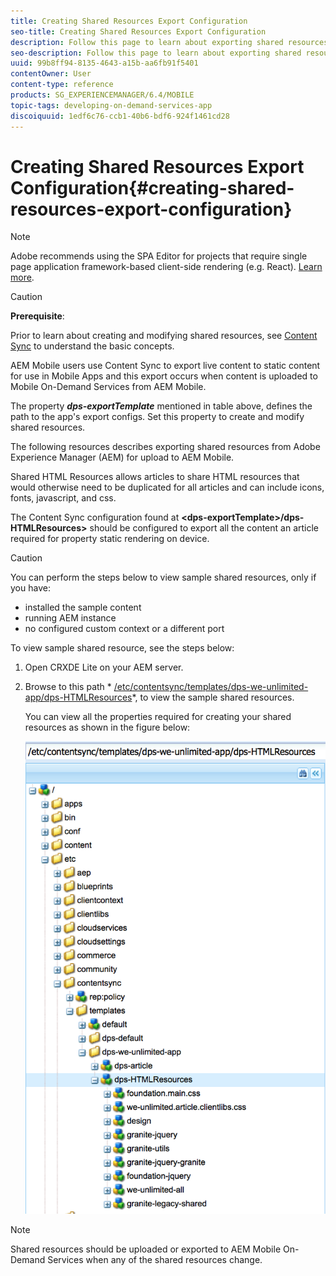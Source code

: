 ```yaml
---
title: Creating Shared Resources Export Configuration
seo-title: Creating Shared Resources Export Configuration
description: Follow this page to learn about exporting shared resources from Adobe Experience Manager (AEM) for upload to AEM Mobile.
seo-description: Follow this page to learn about exporting shared resources from Adobe Experience Manager (AEM) for upload to AEM Mobile.
uuid: 99b8ff94-8135-4643-a15b-aa6fb91f5401
contentOwner: User
content-type: reference
products: SG_EXPERIENCEMANAGER/6.4/MOBILE
topic-tags: developing-on-demand-services-app
discoiquuid: 1edf6c76-ccb1-40b6-bdf6-924f1461cd28
---
```


# Creating Shared Resources Export Configuration{#creating-shared-resources-export-configuration}

>[!NOTE]
>
>Adobe recommends using the SPA Editor for projects that require single page application framework-based client-side rendering (e.g. React). [Learn more](/help/sites-developing/spa-overview.md).

>[!CAUTION]
>
>**Prerequisite**:
>
>Prior to learn about creating and modifying shared resources, see [Content Sync](/help/mobile/mobile-ondemand-contentsync.md) to understand the basic concepts.

AEM Mobile users use Content Sync to export live content to static content for use in Mobile Apps and this export occurs when content is uploaded to Mobile On-Demand Services from AEM Mobile.

The property ***dps-exportTemplate*** mentioned in table above, defines the path to the app's export configs. Set this property to create and modify shared resources.

The following resources describes exporting shared resources from Adobe Experience Manager (AEM) for upload to AEM Mobile.

Shared HTML Resources allows articles to share HTML resources that would otherwise need to be duplicated for all articles and can include icons, fonts, javascript, and css.

The Content Sync configuration found at **&lt;dps-exportTemplate&gt;/dps-HTMLResources&gt;** should be configured to export all the content an article required for property static rendering on device.

>[!CAUTION]
>
>You can perform the steps below to view sample shared resources, only if you have:
>
>* installed the sample content
>* running AEM instance
>* no configured custom context or a different port
>

To view sample shared resource, see the steps below:

1. Open CRXDE Lite on your AEM server.
1. Browse to this path * [/etc/contentsync/templates/dps-we-unlimited-app/dps-HTMLResources](http://localhost:4502/crx/de/index.jsp#/etc/contentsync/templates/dps-we-unlimited-app/dps-HTMLResources)*, to view the sample shared resources.

   You can view all the properties required for creating your shared resources as shown in the figure below:

   ![](assets/chlimage_1-145.png)

>[!NOTE]
>
>Shared resources should be uploaded or exported to AEM Mobile On-Demand Services when any of the shared resources change.

